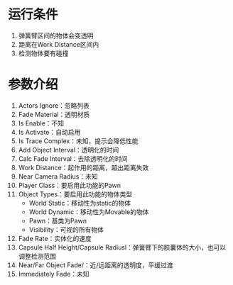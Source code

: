 # 运行条件
1. 弹簧臂区间的物体会变透明
2. 距离在Work Distance区间内
3. 检测物体要有碰撞
# 参数介绍
1. Actors Ignore：忽略列表
2. Fade Material：透明材质
3. Is Enable：不知
4. Is Activate：自动启用
5.  Is Trace Complex：未知，提示会降低性能
6. Add Object Interval：透明化的时间
7. Calc Fade Interval：去除透明化的时间
8. Work Distance：起作用的距离，超出距离失效
9. Near Camera Radius：未知
10. Player Class：要启用此功能的Pawn
11. Object Types：要启用此功能的物体类型
    - World Static：移动性为static的物体
    - World Dynamic：移动性为Movable的物体
    - Pawn：基类为Pawn
    - Visibility：可视的所有物体
12. Fade Rate：实体化的速度
13. Capsule Half Height/Capsule Radiusl：弹簧臂下的胶囊体的大小，也可以调整检测范围
14. Near/Far Object Fade/：近/远距离的透明度，平缓过渡
15. Immediately Fade：未知